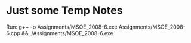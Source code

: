 # Just some Temp Notes

Run:
g++ -o Assignments/MSOE_2008-6.exe Assignments/MSOE_2008-6.cpp && ./Assignments/MSOE_2008-6.exe
